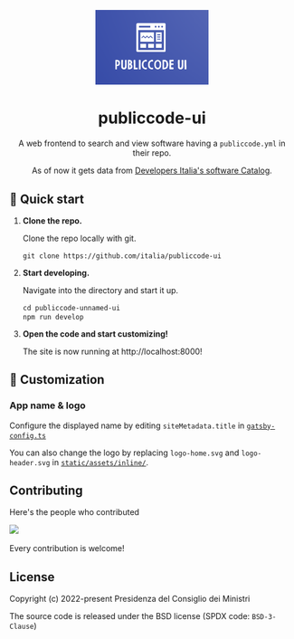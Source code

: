 <!-- markdownlint-disable no-inline-html -->
<p align="center">
  <img width="200" src=".github/logo.png" />
</p>
<h1 align="center">
  publiccode-ui
</h1>
<p align="center">
  A web frontend to search and view software having a <code>publiccode.yml</code> in their repo.
</p>
<p align="center">
  As of now it gets data from <a href="https://github.com/italia/developers-italia-api">Developers Italia's software Catalog</a>.
</p>


## 🚀 Quick start

1.  **Clone the repo.**

    Clone the repo locally with git.

    ```shell
    git clone https://github.com/italia/publiccode-ui
    ```

2.  **Start developing.**

    Navigate into the directory and start it up.

    ```shell
    cd publiccode-unnamed-ui
    npm run develop
    ```

3.  **Open the code and start customizing!**

    The site is now running at http://localhost:8000!

## 🔧 Customization

### App name & logo

Configure the displayed name by editing `siteMetadata.title` in [`gatsby-config.ts`](gatsby-config.ts)

You can also change the logo by replacing `logo-home.svg` and `logo-header.svg`
in [`static/assets/inline/`](static/assets/inline/).

## Contributing

Here's the people who contributed

<a href="https://github.com/italia/publiccode-unnamed-ui/graphs/contributors">
  <img
  src="https://contributors-img.web.app/image?repo=italia/publiccode-unnamed-ui"
  />
</a>

Every contribution is welcome!

## License

Copyright (c) 2022-present Presidenza del Consiglio dei Ministri

The source code is released under the BSD license (SPDX code: `BSD-3-Clause`)
